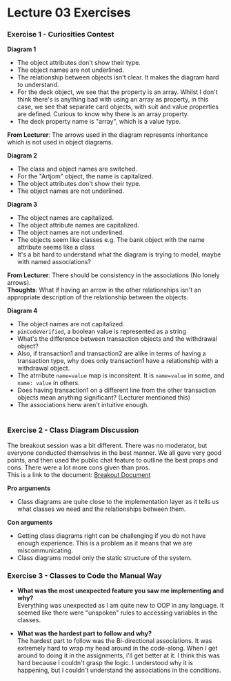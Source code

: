 # Lecture 03 Exercises

### Exercise 1 - Curiosities Contest
**Diagram 1**
- The object attributes don't show their type.
- The object names are not underlined.
- The relationship between objects isn't clear. It makes the diagram hard to understand.  
- For the deck object, we see that the property is an array. Whilst I don't think there's is anything bad with using an array as property, in this case, we see that separate card objects, with suit and value properties are defined. Curious to know why there is an array property. 
- The deck property name is "array", which is a value type.

**From Lecturer**: The arrows used in the diagram represents inheritance which is not used in object diagrams.     

**Diagram 2**
- The class and object names are switched.
- For the "Artjom" object, the name is capitalized.   
- The object attributes don't show their type.
- The object names are not underlined.

**Diagram 3**
- The object names are capitalized.
- The object attribute names are capitalized.
- The object names are not underlined. 
- The objects seem like classes e.g. The bank object with the name attribute seems like a class 
- It's a bit hard to understand what the diagram is trying to model, maybe with named associations?

**From Lecturer**: There should be consistency in the associations (No lonely arrows).       
**Thoughts**: What if having an arrow in the other relationships isn't an appropriate description of the relationship between the objects.

**Diagram 4**
- The object names are not capitalized.
- `pinCodeVerified`, a boolean value is represented as a string
- What's the difference between transaction objects and the withdrawal object?
- Also, if transaction1 and transaction2 are alike in terms of having a transaction type, why does only transaction1 have a relationship with a withdrawal object.
- The atrribute `name=value` map is inconsitent. It is `name=value` in some, and `name: value` in others.
- Does having transaction1 on a different line from the other transaction objects mean anything significant? (Lecturer mentioned this)
- The associations herw aren't intuitive enough.      
&nbsp;

### Exercise 2 - Class Diagram Discussion
The breakout session was a bit different. There was no moderator, but everyone conducted themselves in the best manner. We all gave very good points, and then used the public chat feature to outline the best props and cons. There were a lot more cons given than pros.       
This is a link to the document: [Breakout Document](https://docs.google.com/document/d/16EAnBcVnnrEuOjvpD7spuTkwRya6gWB7po8JWEFAlRM/edit)    

**Pro arguments**     
- Class diagrams are quite close to the implementation layer as it tells us what classes we need and the relationships between them. 

**Con arguments**     
- Getting class diagrams right can be challenging if you do not have enough experience. This is a problem as it means that we are miscommunicating. 
- Class diagrams model only the static structure of the system. 
&nbsp;

### Exercise 3 - Classes to Code the Manual Way
- **What was the most unexpected feature you saw me implementing and why?**     
    Everything was unexpected as I am quite new to OOP in any language. It seemed like there were "unspoken" rules to accessing variables in the classes.      
    
- **What was the hardest part to follow and why?**        
    The hardest part to follow was the Bi-directional associations. It was extremely hard to wrap my head around in the code-along. When I get around to doing it in the assignments, i'll get better at it. I think this was hard because I couldn't grasp the logic. I understood why it is happening, but I couldn't understand the associations in the conditions.
&nbsp;

